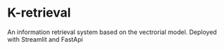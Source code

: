 # K-retrieval
An information retrieval system based on the vectrorial model. Deployed with Streamlit and FastApi
